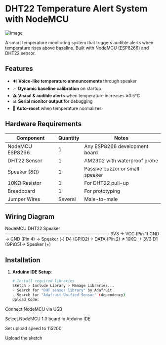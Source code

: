 # DHT22 Temperature Alert System with NodeMCU

![image](https://github.com/user-attachments/assets/b6084458-b96b-40a6-93fd-853ea3da74e0)


A smart temperature monitoring system that triggers audible alerts when temperature rises above baseline. Built with NodeMCU (ESP8266) and DHT22 sensor.

## Features

- 🔊 **Voice-like temperature announcements** through speaker
- 📈 **Dynamic baseline calibration** on startup
- ⚠️ **Visual & audible alerts** when temperature increases ≥0.5°C
- 📊 **Serial monitor output** for debugging
- 🔄 **Auto-reset** when temperature normalizes

## Hardware Requirements

| Component       | Quantity | Notes                          |
|-----------------|----------|--------------------------------|
| NodeMCU ESP8266 | 1        | Any ESP8266 development board  |
| DHT22 Sensor    | 1        | AM2302 with waterproof probe   |
| Speaker (8Ω)    | 1        | Passive buzzer or small speaker|
| 10KΩ Resistor   | 1        | For DHT22 pull-up              |
| Breadboard      | 1        | For prototyping                |
| Jumper Wires    | Several  | Male-to-male                   |

## Wiring Diagram
NodeMCU DHT22 Speaker
──────────────────────────────────
3V3 → VCC (Pin 1)
GND → GND (Pin 4) → Speaker (-)
D4 (GPIO2)→ DATA (Pin 2)
↗ 10KΩ → 3V3
D1 (GPIO5)→ Speaker (+)

## Installation

1. **Arduino IDE Setup**:
   ```bash
   # Install required libraries
   Sketch > Include Library > Manage Libraries...
   - Search for "DHT sensor library" by Adafruit
   - Search for "Adafruit Unified Sensor" (dependency)
   Upload Code:

Connect NodeMCU via USB

Select NodeMCU 1.0 board in Arduino IDE

Set upload speed to 115200

Upload the sketch
